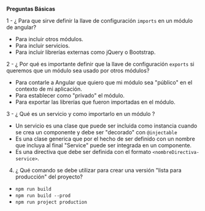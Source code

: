 <!-- TODO: Borrador de cuestionario preguntas Angular
El objetivo es que cualquier usuario de Angular sea capaz
de comprender estos conceptos que son aplicados por la Comunidad Angular en la aplicación desplegada para este repositorio y que distintas personas puedan colaborar con este cuestionario mediante Pull Requests o Creación de Issues basado en sus entrevistas,
su conocimiento etc. 
Para más información dirigirse al documento CONTRIBUTING.md -->

**Preguntas Básicas**

1 - ¿ Para que sirve definir la llave de configuración `imports` en un módulo de angular?
* Para incluir otros módulos.
* Para incluir servicios.
* Para incluir librerías externas como jQuery o Bootstrap.

2 - ¿ Por qué es importante definir que la llave de configuración `exports` si queremos que un módulo
    sea usado por otros módulos?
- Para contarle a Angular que quiero que mi módulo sea "público" en el contexto de mi aplicación.
- Para establecer como "privado" el módulo.
- Para exportar las librerías que fueron importadas en el módulo.

3 - ¿ Qué es un servicio y como importarlo en un módulo ?
* Un servicio es una clase que puede ser incluida como instancia cuando se crea un componente y debe ser "decorado" con `@injectable`
* Es una clase generica que por el hecho de ser definido con un nombre que incluya al final "Service" puede ser integrada en un componente.
* Es una directiva que debe ser definida con el formato `<nombreDirectiva-service>`.

4. ¿ Qué comando se debe utilizar para crear una versión "lista para producción" del proyecto?
* `npm run build`
* `npm run build --prod`
* `npm run project production`
